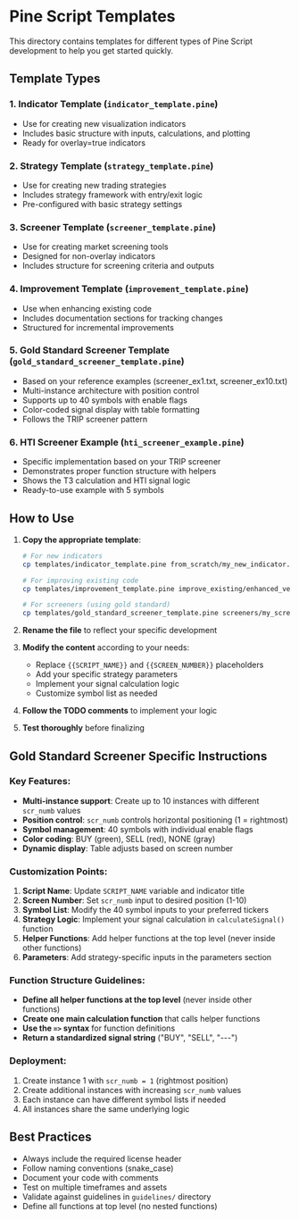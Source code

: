 # Pine Script Templates

This directory contains templates for different types of Pine Script development to help you get started quickly.

## Template Types

### 1. Indicator Template (`indicator_template.pine`)
- Use for creating new visualization indicators
- Includes basic structure with inputs, calculations, and plotting
- Ready for overlay=true indicators

### 2. Strategy Template (`strategy_template.pine`)
- Use for creating new trading strategies
- Includes strategy framework with entry/exit logic
- Pre-configured with basic strategy settings

### 3. Screener Template (`screener_template.pine`)
- Use for creating market screening tools
- Designed for non-overlay indicators
- Includes structure for screening criteria and outputs

### 4. Improvement Template (`improvement_template.pine`)
- Use when enhancing existing code
- Includes documentation sections for tracking changes
- Structured for incremental improvements

### 5. Gold Standard Screener Template (`gold_standard_screener_template.pine`)
- Based on your reference examples (screener_ex1.txt, screener_ex10.txt)
- Multi-instance architecture with position control
- Supports up to 40 symbols with enable flags
- Color-coded signal display with table formatting
- Follows the TRIP screener pattern

### 6. HTI Screener Example (`hti_screener_example.pine`)
- Specific implementation based on your TRIP screener
- Demonstrates proper function structure with helpers
- Shows the T3 calculation and HTI signal logic
- Ready-to-use example with 5 symbols

## How to Use

1. **Copy the appropriate template**:
   ```bash
   # For new indicators
   cp templates/indicator_template.pine from_scratch/my_new_indicator.pine
   
   # For improving existing code
   cp templates/improvement_template.pine improve_existing/enhanced_version.pine
   
   # For screeners (using gold standard)
   cp templates/gold_standard_screener_template.pine screeners/my_screener.pine
   ```

2. **Rename the file** to reflect your specific development

3. **Modify the content** according to your needs:
   - Replace `{{SCRIPT_NAME}}` and `{{SCREEN_NUMBER}}` placeholders
   - Add your specific strategy parameters
   - Implement your signal calculation logic
   - Customize symbol list as needed

4. **Follow the TODO comments** to implement your logic

5. **Test thoroughly** before finalizing

## Gold Standard Screener Specific Instructions

### Key Features:
- **Multi-instance support**: Create up to 10 instances with different `scr_numb` values
- **Position control**: `scr_numb` controls horizontal positioning (1 = rightmost)
- **Symbol management**: 40 symbols with individual enable flags
- **Color coding**: BUY (green), SELL (red), NONE (gray)
- **Dynamic display**: Table adjusts based on screen number

### Customization Points:
1. **Script Name**: Update `SCRIPT_NAME` variable and indicator title
2. **Screen Number**: Set `scr_numb` input to desired position (1-10)
3. **Symbol List**: Modify the 40 symbol inputs to your preferred tickers
4. **Strategy Logic**: Implement your signal calculation in `calculateSignal()` function
5. **Helper Functions**: Add helper functions at the top level (never inside other functions)
6. **Parameters**: Add strategy-specific inputs in the parameters section

### Function Structure Guidelines:
- **Define all helper functions at the top level** (never inside other functions)
- **Create one main calculation function** that calls helper functions
- **Use the `=>` syntax** for function definitions
- **Return a standardized signal string** ("BUY", "SELL", "---")

### Deployment:
1. Create instance 1 with `scr_numb = 1` (rightmost position)
2. Create additional instances with increasing `scr_numb` values
3. Each instance can have different symbol lists if needed
4. All instances share the same underlying logic

## Best Practices

- Always include the required license header
- Follow naming conventions (snake_case)
- Document your code with comments
- Test on multiple timeframes and assets
- Validate against guidelines in `guidelines/` directory
- Define all functions at top level (no nested functions)